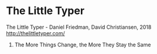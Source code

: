 # The Little Typer

The Little Typer - Daniel Friedman, David Christiansen, 2018    
http://thelittletyper.com/

1. The More Things Change, the More They Stay the Same
